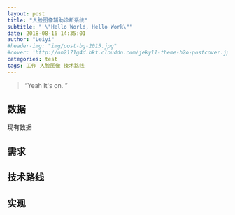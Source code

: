 ```yaml
---
layout: post
title: "人脸图像辅助诊断系统"
subtitle: " \"Hello World, Hello Work\""
date: 2018-08-16 14:35:01
author: "Leiyi"
#header-img: "img/post-bg-2015.jpg"
#cover: 'http://on2171g4d.bkt.clouddn.com/jekyll-theme-h2o-postcover.jpg'
categories: test
tags: 工作 人脸图像 技术路线 
---
```


> “Yeah It's on. ”

## 数据
现有数据

## 需求

## 技术路线

## 实现